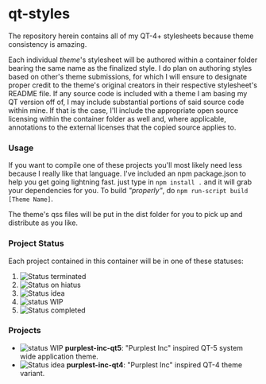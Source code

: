 # qt-styles

The repository herein contains all of my QT-4+ stylesheets because theme consistency is amazing.

Each individual *theme*'s stylesheet will be authored within a container folder bearing the same name as the finalized style. I do plan on authoring styles based on other's theme submissions, for which I will ensure to designate proper credit to the theme's original creators in their respective stylesheet's README file. If any source code is included with a theme I am basing my QT version off of, I may include substantial portions of said source code within mine. If that is the case, I'll include the appropriate open source licensing within the container folder as well and, where applicable, annotations to the external licenses that the copied source applies to.

### Usage

If you want to compile one of these projects you'll most likely need less because
I really like that language. I've included an npm package.json to help you get
going lightning fast. just type in ```npm install .``` and it will grab your
dependencies for you. To build *"properly"*, do ```npm run-script build [Theme Name]```.

The theme's qss files will be put in the dist folder for you to pick up and distribute
as you like.

### Project Status

Each project contained in this container will be in one of these statuses:
 1. ![Status terminated](https://img.shields.io/badge/Status-terminated-darkred.svg)
 2. ![Status on hiatus](https://img.shields.io/badge/Status-on20%hiatus-darkorange.svg)
 3. ![Status idea](https://img.shields.io/badge/Status-idea-darkblue.svg)
 4. ![status WIP](https://img.shields.io/badge/Status-WIP-yellowgreen.svg)
 5. ![Status completed](https://img.shields.io/badge/Status-completed-darkgreen.svg)

### Projects
 * ![status WIP](https://img.shields.io/badge/Status-WIP-yellowgreen.svg) **purplest-inc-qt5**: "Purplest Inc" inspired QT-5 system wide application theme.
 * ![Status idea](https://img.shields.io/badge/Status-idea-darkblue.svg) **purplest-inc-qt4**: "Purplest Inc" inspired QT-4 theme variant.
